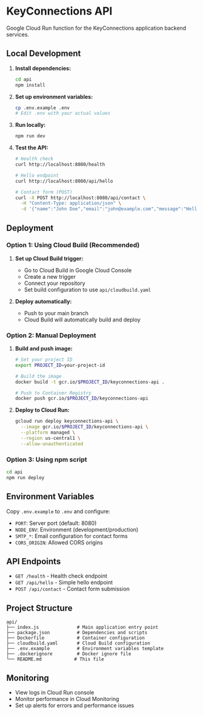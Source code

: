 # KeyConnections API

Google Cloud Run function for the KeyConnections application backend services.

## Local Development

1. **Install dependencies:**
   ```bash
   cd api
   npm install
   ```

2. **Set up environment variables:**
   ```bash
   cp .env.example .env
   # Edit .env with your actual values
   ```

3. **Run locally:**
   ```bash
   npm run dev
   ```

4. **Test the API:**
   ```bash
   # Health check
   curl http://localhost:8080/health
   
   # Hello endpoint
   curl http://localhost:8080/api/hello
   
   # Contact form (POST)
   curl -X POST http://localhost:8080/api/contact \
     -H "Content-Type: application/json" \
     -d '{"name":"John Doe","email":"john@example.com","message":"Hello!"}'
   ```

## Deployment

### Option 1: Using Cloud Build (Recommended)

1. **Set up Cloud Build trigger:**
   - Go to Cloud Build in Google Cloud Console
   - Create a new trigger
   - Connect your repository
   - Set build configuration to use `api/cloudbuild.yaml`

2. **Deploy automatically:**
   - Push to your main branch
   - Cloud Build will automatically build and deploy

### Option 2: Manual Deployment

1. **Build and push image:**
   ```bash
   # Set your project ID
   export PROJECT_ID=your-project-id
   
   # Build the image
   docker build -t gcr.io/$PROJECT_ID/keyconnections-api .
   
   # Push to Container Registry
   docker push gcr.io/$PROJECT_ID/keyconnections-api
   ```

2. **Deploy to Cloud Run:**
   ```bash
   gcloud run deploy keyconnections-api \
     --image gcr.io/$PROJECT_ID/keyconnections-api \
     --platform managed \
     --region us-central1 \
     --allow-unauthenticated
   ```

### Option 3: Using npm script

```bash
cd api
npm run deploy
```

## Environment Variables

Copy `.env.example` to `.env` and configure:

- `PORT`: Server port (default: 8080)
- `NODE_ENV`: Environment (development/production)
- `SMTP_*`: Email configuration for contact forms
- `CORS_ORIGIN`: Allowed CORS origins

## API Endpoints

- `GET /health` - Health check endpoint
- `GET /api/hello` - Simple hello endpoint
- `POST /api/contact` - Contact form submission

## Project Structure

```
api/
├── index.js              # Main application entry point
├── package.json          # Dependencies and scripts
├── Dockerfile            # Container configuration
├── cloudbuild.yaml       # Cloud Build configuration
├── .env.example          # Environment variables template
├── .dockerignore         # Docker ignore file
└── README.md            # This file
```

## Monitoring

- View logs in Cloud Run console
- Monitor performance in Cloud Monitoring
- Set up alerts for errors and performance issues

